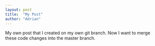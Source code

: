 ```yaml
---
layout: post
title:  "My Post"
author: "Adrian"
---
```


My own post that I created on my own git branch. Now I want to merge these code changes into the master branch.
